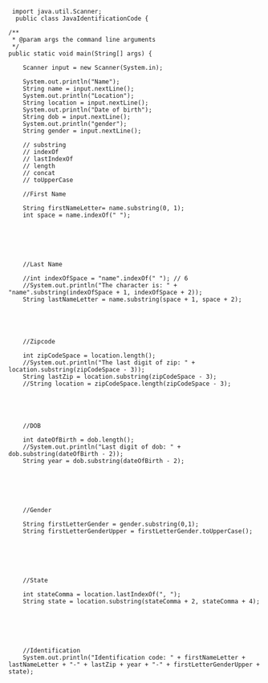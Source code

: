     
     
     
     import java.util.Scanner; 
      public class JavaIdentificationCode {

    /**
     * @param args the command line arguments
     */
    public static void main(String[] args) {

        Scanner input = new Scanner(System.in);

        System.out.println("Name");
        String name = input.nextLine();
        System.out.println("Location");
        String location = input.nextLine();
        System.out.println("Date of birth");
        String dob = input.nextLine();
        System.out.println("gender");
        String gender = input.nextLine();

        // substring
        // indexOf
        // lastIndexOf
        // length
        // concat
        // toUpperCase

        //First Name
        
        String firstNameLetter= name.substring(0, 1);
        int space = name.indexOf(" ");






        //Last Name
        
        //int indexOfSpace = "name".indexOf(" "); // 6
        //System.out.println("The character is: " + "name".substring(indexOfSpace + 1, indexOfSpace + 2));
        String lastNameLetter = name.substring(space + 1, space + 2);





        //Zipcode
        
        int zipCodeSpace = location.length();
        //System.out.println("The last digit of zip: " + location.substring(zipCodeSpace - 3)); 
        String lastZip = location.substring(zipCodeSpace - 3);
        //String location = zipCodeSpace.length(zipCodeSpace - 3);
        




        //DOB
        
        int dateOfBirth = dob.length();
        //System.out.println("Last digit of dob: " + dob.substring(dateOfBirth - 2));
        String year = dob.substring(dateOfBirth - 2);






        //Gender 
        
        String firstLetterGender = gender.substring(0,1);
        String firstLetterGenderUpper = firstLetterGender.toUpperCase();






        //State
        
        int stateComma = location.lastIndexOf(", ");
        String state = location.substring(stateComma + 2, stateComma + 4);
        




        
        //Identification 
        System.out.println("Identification code: " + firstNameLetter + lastNameLetter + "-" + lastZip + year + "-" + firstLetterGenderUpper + state);

